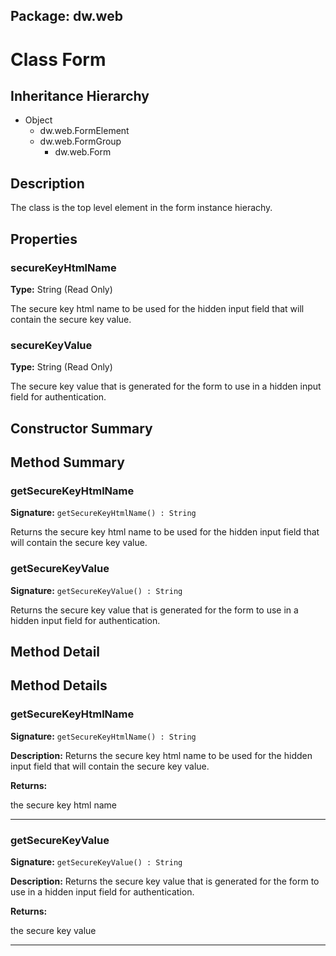 ## Package: dw.web

# Class Form

## Inheritance Hierarchy

- Object
  - dw.web.FormElement
  - dw.web.FormGroup
    - dw.web.Form

## Description

The class is the top level element in the form instance hierachy.

## Properties

### secureKeyHtmlName

**Type:** String (Read Only)

The secure key html name to be used for the hidden input field
 that will contain the secure key value.

### secureKeyValue

**Type:** String (Read Only)

The secure key value that is generated for the form to use
 in a hidden input field for authentication.

## Constructor Summary

## Method Summary

### getSecureKeyHtmlName

**Signature:** `getSecureKeyHtmlName() : String`

Returns the secure key html name to be used for the hidden input field that will contain the secure key value.

### getSecureKeyValue

**Signature:** `getSecureKeyValue() : String`

Returns the secure key value that is generated for the form to use in a hidden input field for authentication.

## Method Detail

## Method Details

### getSecureKeyHtmlName

**Signature:** `getSecureKeyHtmlName() : String`

**Description:** Returns the secure key html name to be used for the hidden input field that will contain the secure key value.

**Returns:**

the secure key html name

---

### getSecureKeyValue

**Signature:** `getSecureKeyValue() : String`

**Description:** Returns the secure key value that is generated for the form to use in a hidden input field for authentication.

**Returns:**

the secure key value

---